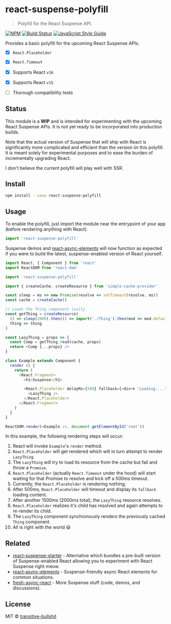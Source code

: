 # react-suspense-polyfill

> Polyfill for the React Suspense API.

[![NPM](https://img.shields.io/npm/v/react-suspense-polyfill.svg)](https://www.npmjs.com/package/react-suspense-polyfill) [![Build Status](https://travis-ci.com/transitive-bullshit/react-suspense-polyfill.svg?branch=master)](https://travis-ci.com/transitive-bullshit/react-suspense-polyfill) [![JavaScript Style Guide](https://img.shields.io/badge/code_style-standard-brightgreen.svg)](https://standardjs.com)

Provides a basic polyfill for the upcoming React Suspense APIs.

- [x] `React.Placeholder`
- [x] `React.Timeout`
- [x] Supports React `v16`
- [x] Supports React `v15`
- [ ] Thorough compatibility tests


## Status

This module is a **WIP** and is intended for experimenting with the upcoming React Suspense APIs. It is not yet ready to be incorporated into production builds.

Note that the actual version of Suspense that will ship with React is significantly more complicated and efficient than the version iin this polyfill. It is meant solely for experimental purposes and to ease the burden of incrementally upgrading React.

I don't believe the current polyfill will play well with SSR.


## Install

```bash
npm install --save react-suspense-polyfill
```


## Usage

To enable the polyfill, just import the module near the entrypoint of your app (before rendering anything with React).

```js
import 'react-suspense-polyfill'
```

Suspense demos and [react-async-elements](https://github.com/palmerhq/react-async-elements) will now function as expected if you were to build the latest, suspense-enabled version of React yourself.

```js
import React, { Component } from 'react'
import ReactDOM from 'react-dom'

import 'react-suspense-polyfill'

import { createCache, createResource } from 'simple-cache-provider'

const sleep = ms => new Promise(resolve => setTimeout(resolve, ms))
const cache = createCache()

// Loads the Thing component lazily
const getThing = createResource(
  () => sleep(2000).then(() => import('./Thing').then(mod => mod.default)),
  thing => thing
)

const LazyThing = props => {
  const Comp = getThing.read(cache, props)
  return <Comp {...props} />
}

class Example extends Component {
  render () {
    return (
      <React.Fragment>
        <h1>Suspense</h1>

        <React.Placeholder delayMs={500} fallback={<div>🌀 'Loading....'</div>}>
          <LazyThing />
        </React.Placeholder>
      </React.Fragment>
    )
  }
}

ReactDOM.render(<Example />, document.getElementById('root'))
```

In this example, the following rendering steps will occur:

1. React will invoke `Example`'s `render` method.
2. `React.Placeholder` will get rendered which will in turn attempt to render `LazyThing`.
3. The `LazyThing` will try to load its resource from the cache but fail and throw a `Promise`.
4. `React.Placeholder` (actually `React.Timeout` under the hood) will start waiting for that Promise to resolve and kick off a 500ms timeout.
5. Currently, the `React.Placeholder` is rendering nothing.
6. After 500ms, `React.Placeholder` will timeout and display its `fallback` loading content.
7. After another 1500ms (2000ms total), the `LazyThing` resource resolves.
8. `React.Placeholder` realizes it's child has resolved and again attempts to re-render its child.
9. The `LazyThing` component synchronously renders the previously cached `Thing` component.
10. All is right with the world 😃


## Related

- [react-suspense-starter](https://github.com/palmerhq/react-suspense-starter) - Alternative which bundles a pre-built version of Suspense-enabled React allowing you to experiment with React Suspense right meow.
- [react-async-elements](https://github.com/palmerhq/react-async-elements) - Suspense-friendly async React elements for common situations.
- [fresh-async-react](https://github.com/sw-yx/fresh-async-react) - More Suspense stuff (code, demos, and discussions).


## License

MIT © [transitive-bullshit](https://github.com/transitive-bullshit)
